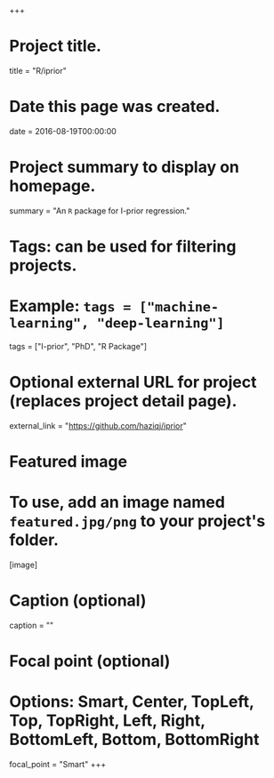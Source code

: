 +++
# Project title.
title = "R/iprior"

# Date this page was created.
date = 2016-08-19T00:00:00

# Project summary to display on homepage.
summary = "An `R` package for I-prior regression."

# Tags: can be used for filtering projects.
# Example: `tags = ["machine-learning", "deep-learning"]`
tags = ["I-prior", "PhD", "R Package"]

# Optional external URL for project (replaces project detail page).
external_link = "https://github.com/haziqj/iprior"

# Featured image
# To use, add an image named `featured.jpg/png` to your project's folder. 
[image]
  # Caption (optional)
  caption = ""

  # Focal point (optional)
  # Options: Smart, Center, TopLeft, Top, TopRight, Left, Right, BottomLeft, Bottom, BottomRight
  focal_point = "Smart"
+++
